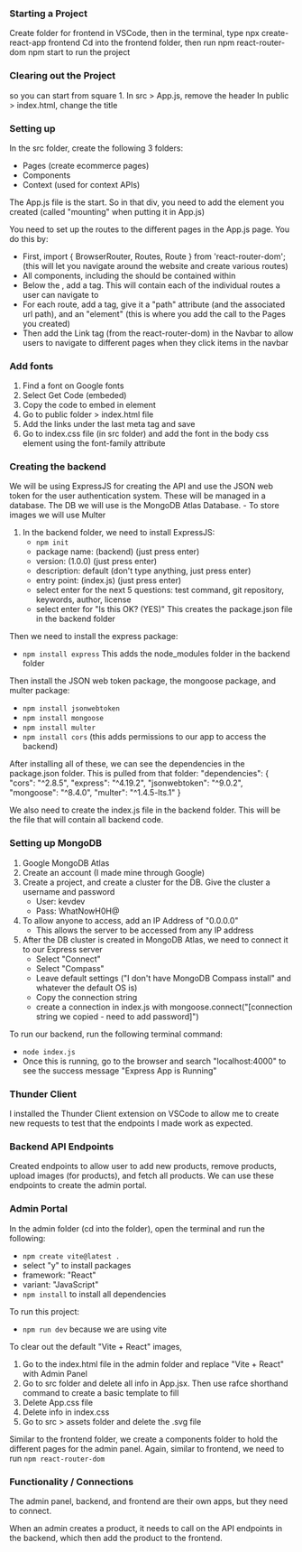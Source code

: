 ### Starting a Project
Create folder for frontend in VSCode, then in the terminal, type npx create-react-app frontend
Cd into the frontend folder, then run npm react-router-dom
npm start to run the project

### Clearing out the Project
so you can start from square 1.
In src > App.js, remove the header
In public > index.html, change the title

### Setting up
In the src folder, create the following 3 folders:
- Pages (create ecommerce pages)
- Components
- Context (used for context APIs)

The App.js file is the start. So in that div, you need to add the <Navbar /> element you created
(called "mounting" when putting it in App.js)

You need to set up the routes to the different pages in the App.js page. You do this by:
- First, import { BrowserRouter, Routes, Route } from 'react-router-dom'; (this will let you navigate around the website and create various routes)
- All components, including the <Navbar> should be contained within <BrowserRouter></BrowserRouter>
- Below the <Navbar>, add a <Routes></Routes> tag. This will contain each of the individual routes a user can navigate to
- For each route, add a <Route> tag, give it a "path" attribute (and the associated url path), and an "element" (this is where you add the call to the Pages you created)
- Then add the Link tag (from the react-router-dom) in the Navbar to allow users to navigate to different pages when they click items in the navbar

### Add fonts
1. Find a font on Google fonts
2. Select Get Code (embeded)
3. Copy the code to embed in <head> element
4. Go to public folder > index.html file
5. Add the links under the last meta tag and save
6. Go to index.css file (in src folder) and add the font in the body css element using the font-family attribute

### Creating the backend
We will be using ExpressJS for creating the API and use the JSON web token for the user authentication system. 
These will be managed in a database. The DB we will use is the MongoDB Atlas Database.
    - To store images we will use Multer
1. In the backend folder, we need to install ExpressJS:
    - `npm init`
    - package name: (backend) (just press enter)
    - version: (1.0.0) (just press enter)
    - description: default (don't type anything, just press enter)
    - entry point: (index.js) (just press enter)
    - select enter for the next 5 questions: test command, git repository, keywords, author, license
    - select enter for "Is this OK? (YES)"
This creates the package.json file in the backend folder

Then we need to install the express package:
- `npm install express`
This adds the node_modules folder in the backend folder

Then install the JSON web token package, the mongoose package, and multer package:
- `npm install jsonwebtoken`
- `npm install mongoose`
- `npm install multer`
- `npm install cors` (this adds permissions to our app to access the backend)

After installing all of these, we can see the dependencies in the package.json folder. This is pulled from that folder:
    "dependencies": {
        "cors": "^2.8.5",
        "express": "^4.19.2",
        "jsonwebtoken": "^9.0.2",
        "mongoose": "^8.4.0",
        "multer": "^1.4.5-lts.1"
    }

We also need to create the index.js file in the backend folder. This will be the file that will contain all backend code.

### Setting up MongoDB
1. Google MongoDB Atlas
2. Create an account (I made mine through Google)
3. Create a project, and create a cluster for the DB. Give the cluster a username and password
    - User: kevdev
    - Pass: WhatNowH0H@
4. To allow anyone to access, add an IP Address of "0.0.0.0"
    - This allows the server to be accessed from any IP address
5. After the DB cluster is created in MongoDB Atlas, we need to connect it to our Express server
    - Select "Connect"
    - Select "Compass"
    - Leave default settings ("I don't have MongoDB Compass install" and whatever the default OS is)
    - Copy the connection string
    - create a connection in index.js with mongoose.connect("[connection string we copied - need to add password]")

To run our backend, run the following terminal command:
- `node index.js`
- Once this is running, go to the browser and search "localhost:4000" to see the success message "Express App is Running"

### Thunder Client
I installed the Thunder Client extension on VSCode to allow me to create new requests to test that the endpoints I made work as expected.

### Backend API Endpoints
Created endpoints to allow user to add new products, remove products, upload images (for products), and fetch all products.
We can use these endpoints to create the admin portal.

### Admin Portal
In the admin folder (cd into the folder), open the terminal and run the following:
- `npm create vite@latest .`
- select "y" to install packages
- framework: "React"
- variant: "JavaScript"
- `npm install` to install all dependencies

To run this project:
- `npm run dev` because we are using vite

To clear out the default "Vite + React" images, 
1. Go to the index.html file in the admin folder and replace "Vite + React" with Admin Panel
2. Go to src folder and delete all info in App.jsx. Then use rafce shorthand command to create a basic template to fill
3. Delete App.css file
4. Delete info in index.css
5. Go to src > assets folder and delete the .svg file

Similar to the frontend folder, we create a components folder to hold the different pages for the admin panel.
Again, similar to frontend, we need to run `npm react-router-dom`

### Functionality / Connections
The admin panel, backend, and frontend are their own apps, but they need to connect.

When an admin creates a product, it needs to call on the API endpoints in the backend, which then add the product to the frontend.